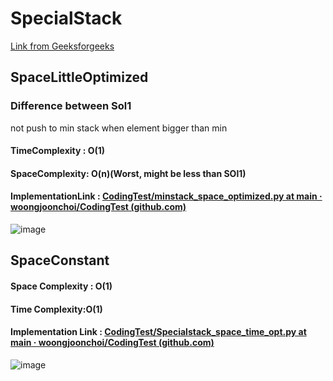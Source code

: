 # SpecialStack

[Link from Geeksforgeeks](https://www.geeksforgeeks.org/design-and-implement-special-stack-data-structure/)

## SpaceLittleOptimized

### Difference between Sol1

not push to min stack when element bigger than min

#### TimeComplexity : O(1)

#### SpaceComplexity: O(n)(Worst, might be less than SOl1)

#### ImplementationLink : [CodingTest/minstack_space_optimized.py at main · woongjoonchoi/CodingTest (github.com)](https://github.com/woongjoonchoi/CodingTest/blob/main/geeksforgeeks/Stack/minstack_space_optimized.py)

![image](https://user-images.githubusercontent.com/50165842/153205956-e7967051-7119-4fab-a62c-a3bcecbfeb55.png)

## SpaceConstant

#### Space Complexity : O(1)

#### Time Complexity:O(1)

#### Implementation Link : [CodingTest/Specialstack_space_time_opt.py at main · woongjoonchoi/CodingTest (github.com)](https://github.com/woongjoonchoi/CodingTest/blob/main/geeksforgeeks/Stack/Specialstack_space_time_opt.py)

![image](https://user-images.githubusercontent.com/50165842/153206327-05b47925-6224-4b26-a233-fc509c6e9154.png)

